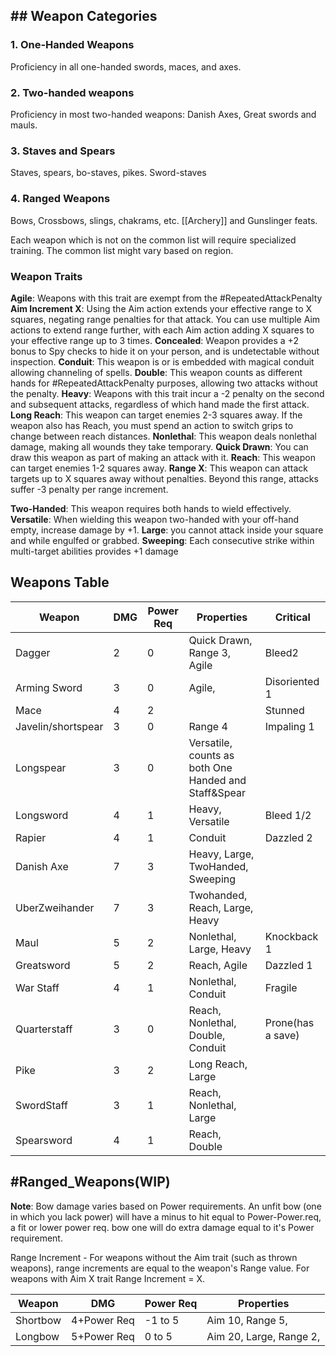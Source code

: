 ## ## Weapon Categories

### 1. One-Handed Weapons
Proficiency in all one-handed swords, maces, and axes.

### 2. Two-handed weapons
Proficiency in most two-handed weapons: Danish Axes, Great swords and mauls.

### 3. Staves and Spears
Staves, spears, bo-staves, pikes. Sword-staves

### 4. Ranged Weapons  
Bows, Crossbows, slings, chakrams, etc.
[[Archery]] and Gunslinger feats.


Each weapon which is not on the common list will require specialized training.
The common list might vary based on region.

### Weapon Traits
**Agile**: Weapons with this trait are exempt from the #RepeatedAttackPenalty 
**Aim Increment X**: Using the Aim action extends your effective range to X squares, negating range penalties for that attack. You can use multiple Aim actions to extend range further, with each Aim action adding X squares to your effective range up to 3 times.
**Concealed**: Weapon provides a +2 bonus to Spy checks to hide it on your person, and is undetectable without inspection.
**Conduit**: This weapon is or is embedded with magical conduit allowing channeling of spells. 
**Double**: This weapon counts as different hands for #RepeatedAttackPenalty purposes, allowing two attacks without the penalty. 
**Heavy**: Weapons with this trait incur a -2 penalty on the second and subsequent attacks, regardless of which hand made the first attack. 
**Long Reach**: This weapon can target enemies 2-3 squares away. If the weapon also has Reach, you must spend an action to switch grips to change between reach distances.
**Nonlethal**: This weapon deals nonlethal damage, making all wounds they take temporary.
**Quick Drawn**: You can draw this weapon as part of making an attack with it. 
**Reach**: This weapon can target enemies 1-2 squares away. 
**Range X**: This weapon can attack targets up to X squares away without penalties. Beyond this range, attacks suffer -3 penalty per range increment.

**Two-Handed**: This weapon requires both hands to wield effectively. 
**Versatile**: When wielding this weapon two-handed with your off-hand empty, increase damage by +1.
**Large**: you cannot attack inside your square and while engulfed or grabbed. 
**Sweeping**: Each consecutive strike within multi-target abilities provides +1 damage




## Weapons Table

| Weapon             | DMG | Power Req | Properties                                           | Critical          |
| ------------------ | --- | --------- | ---------------------------------------------------- | ----------------- |
| Dagger             | 2   | 0         | Quick Drawn, Range 3, Agile                          | Bleed2            |
| Arming Sword       | 3   | 0         | Agile,                                               | Disoriented 1     |
| Mace               | 4   | 2         |                                                      | Stunned           |
| Javelin/shortspear | 3   | 0         | Range 4                                              | Impaling 1        |
| Longspear          | 3   | 0         | Versatile, counts as both One Handed and Staff&Spear |                   |
| Longsword          | 4   | 1         | Heavy, Versatile                                     | Bleed 1/2         |
| Rapier             | 4   | 1         | Conduit                                              | Dazzled 2         |
| Danish Axe         | 7   | 3         | Heavy, Large, TwoHanded, Sweeping                    |                   |
| UberZweihander     | 7   | 3         | Twohanded, Reach, Large, Heavy                       |                   |
| Maul               | 5   | 2         | Nonlethal, Large, Heavy                              | Knockback 1       |
| Greatsword         | 5   | 2         | Reach, Agile                                         | Dazzled 1         |
| War Staff          | 4   | 1         | Nonlethal, Conduit                                   | Fragile           |
| Quarterstaff       | 3   | 0         | Reach, Nonlethal, Double, Conduit                    | Prone(has a save) |
| Pike               | 3   | 2         | Long Reach, Large                                    |                   |
| SwordStaff         | 3   | 1         | Reach, Nonlethal, Large                              |                   |
| Spearsword         | 4   | 1         | Reach, Double                                        |                   |

##  #Ranged_Weapons(WIP)

**Note**: Bow damage varies based on Power requirements. An unfit bow (one in which you lack power) will have a minus to hit equal to Power-Power.req, 
a fit or lower power req. bow one will do extra damage equal to it's Power requirement. 

Range Increment - For weapons without the Aim trait (such as thrown weapons), range increments are equal to the weapon's Range value. For weapons with Aim X trait Range Increment = X.

| Weapon   | DMG         | Power Req | Properties              |
| -------- | ----------- | --------- | ----------------------- |
| Shortbow | 4+Power Req | -1 to 5   | Aim 10, Range 5,        |
| Longbow  | 5+Power Req | 0 to 5    | Aim 20, Large, Range 2, |

